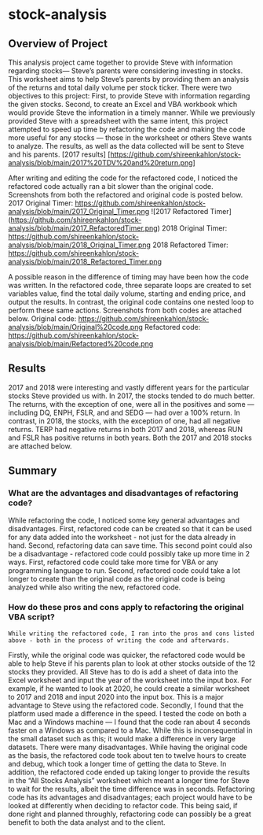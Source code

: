# stock-analysis

## Overview of Project
This analysis project came together to provide Steve with information regarding stocks— Steve’s parents were considering investing in stocks. This worksheet aims to help Steve’s parents by providing them an analysis of the returns and total daily volume per stock ticker. There were two objectives to this project: First, to provide Steve with information regarding the given stocks. Second, to create an Excel and VBA workbook which would provide Steve the information in a timely manner. While we previously provided Steve with a spreadsheet with the same intent, this project attempted to speed up time by refactoring the code and making the code more useful for any stocks — those in the worksheet or others Steve wants to analyze.  The results, as well as the data collected will be sent to Steve and his parents.
[2017 results] [https://github.com/shireenkahlon/stock-analysis/blob/main/2017%20TDV%20and%20return.png]


After writing and editing the code for the refactored code, I noticed the refactored code actually ran a bit slower than the original code. Screenshots from both the refactored and original code is posted below.
2017 Original Timer: https://github.com/shireenkahlon/stock-analysis/blob/main/2017_Original_Timer.png
![2017 Refactored Timer] (https://github.com/shireenkahlon/stock-analysis/blob/main/2017_RefactoredTimer.png)
2018 Original Timer: https://github.com/shireenkahlon/stock-analysis/blob/main/2018_Original_Timer.png
2018 Refactored Timer: https://github.com/shireenkahlon/stock-analysis/blob/main/2018_Refactored_Timer.png

A possible reason in the difference of timing may have been how the code was written. In the refactored code, three separate loops are created to set variables value, find the total daily volume, starting and ending price, and output the results. In contrast, the original code contains one nested loop to perform these same actions. Screenshots from both codes are attached below.
Original code: https://github.com/shireenkahlon/stock-analysis/blob/main/Original%20code.png
Refactored code: https://github.com/shireenkahlon/stock-analysis/blob/main/Refactored%20code.png


## Results
2017 and 2018 were interesting and vastly different years for the particular stocks Steve provided us with. In 2017, the stocks tended to do much better. The returns, with the exception of one, were all in the positives and some — including DQ, ENPH, FSLR, and and SEDG — had over a 100% return. In contrast, in 2018, the stocks, with the exception of one, had all negative returns. TERP had negative returns in both 2017 and 2018, whereas RUN and FSLR has positive returns in both years. Both the 2017 and 2018 stocks are attached below.

## Summary

  ### What are the advantages and disadvantages of refactoring code?
  While refactoring the code, I noticed some key general advantages and disadvantages. First, refactored code can be created so that it can be used for any data added into the worksheet - not just for the data already in hand. Second, refactoring data can save time. This second point could also be a disadvantage - refactored code could possibly take up more time in 2 ways. First, refactored code could take more time for VBA or any programming language to run. Second, refactored code could take a lot longer to create than the original code as the original code is being analyzed while also writing the new, refactored code.


  ### How do these pros and cons apply to refactoring the original VBA script?
    While writing the refactored code, I ran into the pros and cons listed above - both in the process of writing the code and afterwards. 
Firstly, while the original code was quicker, the refactored code would be able to help Steve if his parents plan to look at other stocks outside of the 12 stocks they provided. All Steve has to do is add a sheet of data into the Excel worksheet and input the year of the worksheet into the input box. For example, if he wanted to look at 2020, he could create a similar worksheet to 2017 and 2018 and input 2020 into the input box. This is a major advantage to Steve using the refactored code. 
    Secondly, I found that the platform used made a difference in the speed. I tested the code on both a Mac and a Windows machine — I found that the code ran about 4 seconds faster on a Windows as compared to a Mac. While this is inconsequential in the small dataset such as this; it would make a difference in very large datasets.
    There were many disadvantages. While having the original code as the basis, the refactored code took about ten to twelve hours to create and debug, which took a longer time of getting the data to Steve. In addition, the refactored code ended up taking longer to provide the results in the “All Stocks Analysis” worksheet which meant a longer time for Steve to wait for the results, albeit the time difference was in seconds. Refactoring code has its advantages and disadvantages; each project would have to be looked at differently when deciding to refactor code. This being said, if done right and planned throughly, refactoring code can possibly be a great benefit to both the data analyst and to the client. 
